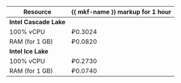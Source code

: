 | Resource | {{ mkf-name }} markup for 1 hour |
| --------------- | --------------------------------- |
| **Intel Cascade Lake** |
| 100% vCPU | ₽0.3024 |
| RAM (for 1 GB) | ₽0.0820 |
| **Intel Ice Lake** |
| 100% vCPU | ₽0.2730 |
| RAM (for 1 GB) | ₽0.0740 |

